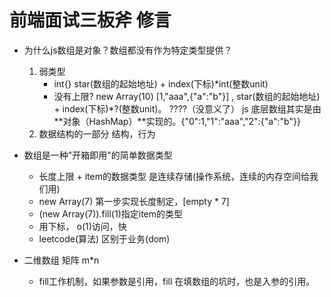 # 前端面试三板斧 修言

- 为什么js数组是对象？数组都没有作为特定类型提供？
    1. 弱类型
        - int{} star(数组的起始地址) + index(下标)*int(整数unit)
        - 没有上限? new Array(10)
            [1,"aaa",{"a":"b"}] , star(数组的起始地址) + index(下标)*?(整数unit)。 ????（没意义了）
            js 底层数组其实是由**对象（HashMap）**实现的。{"0":1,"1":"aaa","2":{"a":"b"}}
    2. 数据结构的一部分 结构，行为
    

- 数组是一种"开箱即用"的简单数据类型
    - 长度上限 + item的数据类型 是连续存储(操作系统，连续的内存空间给我们用)
    - new Array(7) 第一步实现长度制定，[empty * 7]
    - (new Array(7)).fill(1)指定item的类型
    - 用下标， o(1)访问，快
    - leetcode(算法) 区别于业务(dom)


- 二维数组  矩阵 m*n 
    - fill工作机制，如果参数是引用，fill 在填数组的坑时，也是入参的引用。
    
